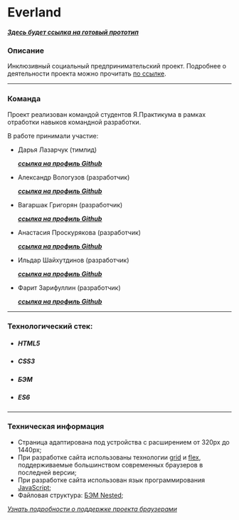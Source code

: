 # Everland
***[Здесь будет ссылка на готовый прототип]()***

### Описание
Инклюзивный социальный предпринимательский проект.
Подробнее о деятельности проекта можно прочитать [по ссылке](https://evland.ru/main/o_project/).

___
### Команда
Проект реализован командой студентов
Я.Практикума в рамках отработки навыков командной
разработки.

В работе принимали участие:
* Дарья Лазарчук (тимлид)

    ***[ссылка на профиль Github](https://github.com/dashalalala24)***
* Александр Вологузов (разработчик)

    ***[ссылка на профиль Github]()***
* Вагаршак Григорян (разработчик)

    ***[ссылка на профиль Github]()***
*  Анастасия Проскурякова (разработчик)

    ***[ссылка на профиль Github]()***
*  Ильдар Шайхутдинов (разработчик)

    ***[ссылка на профиль Github]()***
* Фарит Зарифуллин (разработчик)

    ***[ссылка на профиль Github]()***

___

### Технологический стек:
* ##### HTML5
* ##### CSS3
* ##### БЭМ
* ##### ES6

___

### Техническая информация
* Страница адаптирована под устройства с расширением от 320px до 1440px;
* При разработке сайта использованы технологии [grid](https://developer.mozilla.org/ru/docs/Web/CSS/CSS_Grid_Layout/Basic_Concepts_of_Grid_Layout) и [flex](https://developer.mozilla.org/ru/docs/Learn/CSS/CSS_layout/Flexbox), поддерживаемые большинством современных браузеров в последней версии;
* При разработке сайта использован язык программирования [JavaScript](https://ru.wikipedia.org/wiki/JavaScript);
* Файловая структура: [БЭМ Nested](https://ru.bem.info/methodology/filestructure/#nested);

*[Узнать подробности о поддержке проекта браузерами](https://caniuse.com/)*
